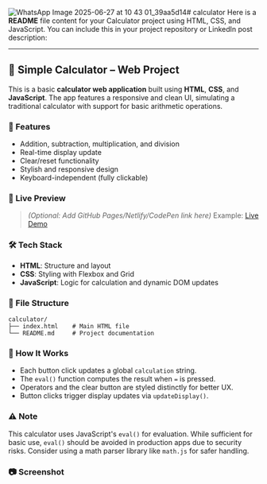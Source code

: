 ![WhatsApp Image 2025-06-27 at 10 43 01_39aa5d14](https://github.com/user-attachments/assets/e89d2dcb-9b61-4928-a454-38b0b66d042c)# calculator
Here is a **README** file content for your Calculator project using HTML, CSS, and JavaScript. You can include this in your project repository or LinkedIn post description:

---

## 🧮 Simple Calculator – Web Project

This is a basic **calculator web application** built using **HTML**, **CSS**, and **JavaScript**. The app features a responsive and clean UI, simulating a traditional calculator with support for basic arithmetic operations.

### 📌 Features

* Addition, subtraction, multiplication, and division
* Real-time display update
* Clear/reset functionality
* Stylish and responsive design
* Keyboard-independent (fully clickable)

### 🚀 Live Preview

> *(Optional: Add GitHub Pages/Netlify/CodePen link here)*
> Example: [Live Demo](https://your-link.com)

### 🛠️ Tech Stack

* **HTML**: Structure and layout
* **CSS**: Styling with Flexbox and Grid
* **JavaScript**: Logic for calculation and dynamic DOM updates

### 📁 File Structure

```
calculator/
├── index.html    # Main HTML file
└── README.md     # Project documentation
```

### 🔧 How It Works

* Each button click updates a global `calculation` string.
* The `eval()` function computes the result when `=` is pressed.
* Operators and the clear button are styled distinctly for better UX.
* Button clicks trigger display updates via `updateDisplay()`.

### ⚠️ Note

This calculator uses JavaScript's `eval()` for evaluation. While sufficient for basic use, `eval()` should be avoided in production apps due to security risks. Consider using a math parser library like `math.js` for safer handling.

### 📷 Screenshot


